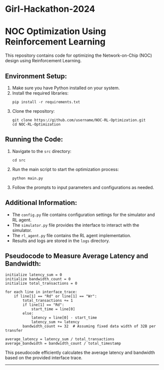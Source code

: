 # Girl-Hackathon-2024
# NOC Optimization Using Reinforcement Learning

This repository contains code for optimizing the Network-on-Chip (NOC) design using Reinforcement Learning.

## Environment Setup:

1. Make sure you have Python installed on your system.
2. Install the required libraries:
   ```
   pip install -r requirements.txt
   ```
3. Clone the repository:
   ```
   git clone https://github.com/username/NOC-RL-Optimization.git
   cd NOC-RL-Optimization
   ```

## Running the Code:

1. Navigate to the `src` directory:
   ```
   cd src
   ```
2. Run the main script to start the optimization process:
   ```
   python main.py
   ```
3. Follow the prompts to input parameters and configurations as needed.

## Additional Information:

- The `config.py` file contains configuration settings for the simulator and RL agent.
- The `simulator.py` file provides the interface to interact with the simulator.
- The `rl_agent.py` file contains the RL agent implementation.
- Results and logs are stored in the `logs` directory.

## Pseudocode to Measure Average Latency and Bandwidth:

```
initialize latency_sum = 0
initialize bandwidth_count = 0
initialize total_transactions = 0

for each line in interface_trace:
    if line[1] == "Rd" or line[1] == "Wr":
        total_transactions += 1
        if line[1] == "Rd":
            start_time = line[0]
        else:
            latency = line[0] - start_time
            latency_sum += latency
        bandwidth_count += 32  # Assuming fixed data width of 32B per transfer

average_latency = latency_sum / total_transactions
average_bandwidth = bandwidth_count / total_timestamp
```

This pseudocode efficiently calculates the average latency and bandwidth based on the provided interface trace.

---
